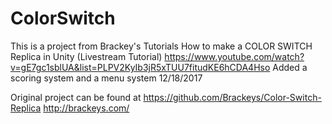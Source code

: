 # ColorSwitch
This is a project from Brackey's Tutorials
How to make a COLOR SWITCH Replica in Unity (Livestream Tutorial)
https://www.youtube.com/watch?v=gE7gc1sblUA&list=PLPV2KyIb3jR5xTUU7fitudKE6hCDA4Hso
Added a scoring system and a menu system 12/18/2017

Original project can be found at 
https://github.com/Brackeys/Color-Switch-Replica
http://brackeys.com/
